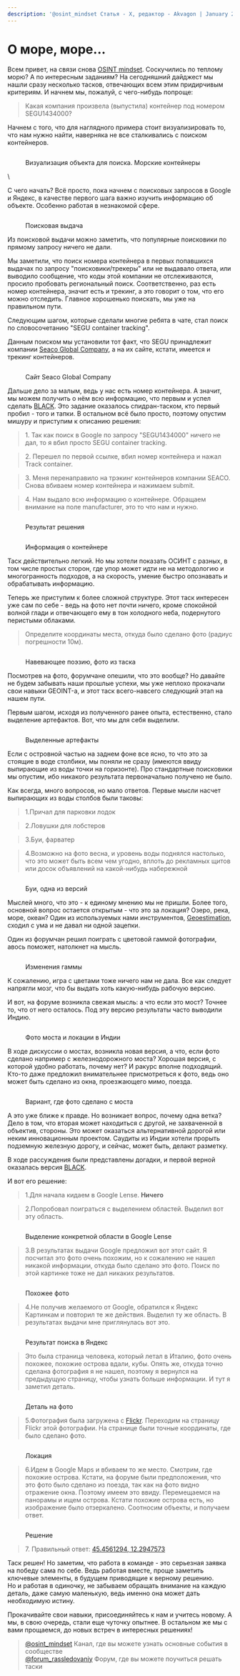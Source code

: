 ```yaml
---
description: '@osint_mindset Статья - X, редактор - Akvagon | January 23, 2023'
---
```


# О море, море...

Всем привет, на связи снова [OSINT mindset](https://t.me/osint\_mindset). Соскучились по теплому морю? А по интересным заданиям? На сегодняшний дайджест мы нашли сразу несколько тасков, отвечающих всем этим придирчивым критериям. И начнем мы, пожалуй, с чего-нибудь попроще:

> Какая компания произвела (выпустила) контейнер под номером SEGU1434000?

Начнем с того, что для наглядного примера стоит визуализировать то, что нам нужно найти, наверняка не все сталкивались с поиском контейнеров.

<figure><img src="https://telegra.ph/file/cd1644d6f725ffd3b785f.png" alt=""><figcaption><p>Визуализация объекта для поиска. Морские контейнеры</p></figcaption></figure>

\


С чего начать? Всё просто, пока начнем с поисковых запросов в Google и Яндекс, в качестве первого шага важно изучить информацию об объекте. Особенно работая в незнакомой сфере.

<figure><img src="https://telegra.ph/file/85adcc3c8371afb7f60b2.png" alt=""><figcaption><p>Поисковая выдача</p></figcaption></figure>

Из поисковой выдачи можно заметить, что популярные поисковики по прямому запросу ничего не дали.

Мы заметили, что поиск номера контейнера в первых попавшихся выдачах по запросу "поисковики/трекеры" или не выдавало ответа, или выводило сообщение, что коды этой компании не отслеживаются, просило пробовать региональный поиск. Соответственно, раз есть номер контейнера, значит есть и трекинг, а это говорит о том, что его можно отследить. Главное хорошенько поискать, мы уже на правильном пути.

Следующим шагом, которые сделали многие ребята в чате, стал поиск по словосочетанию "SEGU container tracking".

Данным поиском мы установили тот факт, что SEGU принадлежит компании [Seaco Global Company](https://alltrack.org/SEGU-container-tracking), а на их сайте, кстати, имеется и трекинг контейнеров.

<figure><img src="https://telegra.ph/file/7e98d12f2cd28c5a87f08.png" alt=""><figcaption><p>Сайт Seaco Global Company</p></figcaption></figure>

Дальше дело за малым, ведь у нас есть номер контейнера. А значит, мы можем получить о нём всю информацию, что первым и успел сделать [BLACK](https://t.me/blacktiesz). Это задание оказалось спидран-таском, кто первый пробил - того и тапки. В остальном всё было просто, поэтому опустим мишуру и приступим к описанию решения:

> 1\. Так как поиск в Google по запросу "SEGU1434000" ничего не дал, то я вбил просто SEGU container tracking.

> 2\. Перешел по первой ссылке, вбил номер контейнера и нажал Track container.

> 3\. Меня перенаправило на трэкинг контейнеров компании SEACO. Снова вбиваем номер контейнера и нажимаем submit.

> 4\. Нам выдало всю информацию о контейнере. Обращаем внимание на поле manufacturer, это то что нам и нужно.

<figure><img src="https://telegra.ph/file/c63160c3dba2ba0714a9d.png" alt=""><figcaption><p>Результат решения</p></figcaption></figure>

<figure><img src="https://telegra.ph/file/910c9c3c98d921c7b1565.png" alt=""><figcaption><p>Информация о контейнере</p></figcaption></figure>

Таск действительно легкий. Но мы хотели показать ОСИНТ с разных, в том числе простых сторон, где упор может идти не на методологию и многогранность подходов, а на скорость, умение быстро опознавать и обрабатывать информацию.

Теперь же приступим к более сложной структуре. Этот таск интересен уже сам по себе - ведь на фото нет почти ничего, кроме спокойной волной глади и отвечающего ему в тон холодного неба, подернутого перистыми облаками.

> Определите координаты места, откуда было сделано фото (радиус погрешности 10м).

<figure><img src="https://telegra.ph/file/853124297a779d1a68981.png" alt=""><figcaption><p>Навевающее поэзию, фото из таска</p></figcaption></figure>

Посмотрев на фото, форумчане опешили, что это вообще? Но давайте не будем забывать наши прошлые успехи, мы уже неплохо прокачали свои навыки GEOINT-а, и этот таск всего-навсего следующий этап на нашем пути.

Первым шагом, исходя из полученного ранее опыта, естественно, стало выделение артефактов. Вот, что мы для себя выделили.

<figure><img src="https://telegra.ph/file/e25a205121c2967565aac.png" alt=""><figcaption><p>Выделенные артефакты</p></figcaption></figure>

Если с островной частью на заднем фоне все ясно, то что это за стоящие в воде столбики, мы поняли не сразу (имеются ввиду выпирающие из воды точки на горизонте). Про стандартные поисковики мы опустим, ибо никакого результата первоначально получено не было.

Как всегда, много вопросов, но мало ответов. Первые мысли насчет выпирающих из воды столбов были таковы:

> 1.Причал для парковки лодок

> 2.Ловушки для лобстеров

> 3.Буи, фарватер

> 4.Возможно на фото весна, и уровень воды поднялся настолько, что это может быть всем чем угодно, вплоть до рекламных щитов или досок объявлений на какой-нибудь набережной

<figure><img src="https://telegra.ph/file/efa1e49304255d68e7df7.png" alt=""><figcaption><p>Буи, одна из версий</p></figcaption></figure>

Мыслей много, что это - к единому мнению мы не пришли. Более того, основной вопрос остается открытым - что это за локация? Озеро, река, море, океан? Один из используемых нами инструментов, [Geoestimation](https://labs.tib.eu/geoestimation/), сходил с ума и не давал ни одной зацепки.

Один из форумчан решил поиграть с цветовой гаммой фотографии, авось поможет, натолкнет на мысль.

<figure><img src="https://telegra.ph/file/bc9250fff52387aecb026.png" alt=""><figcaption><p>Изменения гаммы</p></figcaption></figure>

К сожалению, игра с цветами тоже ничего нам не дала. Все как следует напрягли мозг, что бы выдать хоть какую-нибудь рабочую версию.

И вот, на форуме возникла свежая мысль: а что если это мост? Точнее то, что от него осталось. Под эту версию результаты часто выводили Индию.

<figure><img src="https://telegra.ph/file/60deed089b662b809944f.png" alt=""><figcaption><p>Фото моста и локации в Индии</p></figcaption></figure>

В ходе дискуссии о мостах, возникла новая версия, а что, если фото сделано например с железнодорожного моста? Хорошая версия, с которой удобно работать, почему нет? И ракурс вполне подходящий. Кто-то даже предложил внимательнее присмотреться к фото, ведь оно может быть сделано из окна, проезжающего мимо, поезда.

<figure><img src="https://telegra.ph/file/eacca1179b8c271592d69.png" alt=""><figcaption><p>Вариант, где фото сделано с моста</p></figcaption></figure>

А это уже ближе к правде. Но возникает вопрос, почему одна ветка? Дело в том, что вторая может находиться с другой, не захваченной в объектив, стороны. Это может оказаться альтернативной дорогой или неким инновационным проектом. Саудиты из Индии хотели прорыть подземную железную дорогу, и сейчас, может быть, делают разметку.

В ходе рассуждения были представлены догадки, и первой верной оказалась версия [BLACK](https://t.me/blacktiesz).

И вот его решение:

> 1.Для начала кидаем в Google Lense. **Ничего**

> 2.Попробовал поиграться с выделением областей. Выделил вот эту область.

<figure><img src="https://telegra.ph/file/5705c2905a869b596c94b.png" alt=""><figcaption><p>Выделение конкретной области в Google Lense</p></figcaption></figure>

> 3.В результатах выдачи Google предложил вот этот сайт. Я посчитал это фото очень похожим, но к сожалению не нашел никакой информации, откуда было сделано это фото. Поиск по этой картинке тоже не дал никаких результатов.

<figure><img src="https://telegra.ph/file/bc94fb0e4120d9326d9df.jpg" alt=""><figcaption><p>Похожее фото</p></figcaption></figure>

> 4.Не получив желаемого от Google, обратился к Яндекс Картинкам и повторил те же действия. Выделил ту же область. В результатах выдачи мне приглянулась вот это.

<figure><img src="https://telegra.ph/file/a47cb6776b29d5e8a8d1e.jpg" alt=""><figcaption><p>Результат поиска в Яндекс</p></figcaption></figure>

> Это была страница человека, который летал в Италию, фото очень похожее, похожие острова вдали, кубы. Опять же, откуда точно сделана фотография я не нашел, поэтому я вернулся на предыдущую страницу, чтобы узнать больше информации. И тут я заметил деталь.

<figure><img src="https://telegra.ph/file/758bd91713fe8c1eeec62.jpg" alt=""><figcaption><p>Деталь на фото</p></figcaption></figure>

> 5.Фотография была загружена с [Flickr](https://www.flickr.com/). Переходим на страницу Flickr этой фотографии. На странице были точные координаты, где было сделано фото.

<figure><img src="https://telegra.ph/file/404f6f1a0590ee03aaa44.jpg" alt=""><figcaption><p>Локация</p></figcaption></figure>

> 6.Идем в Google Maps и вбиваем то же место. Смотрим, где похожие острова. Кстати, на форуме были предположения, что это фото было сделано из поезда, так как на фото видно отражение окна. Поэтому имеем это ввиду. Перемещаемся на панорамы и ищем острова. Кстати похожие острова есть, но изображение было отзеркалено. Соотносим объекты, и получаем ответ.

<figure><img src="https://telegra.ph/file/8064c24eab1de70baaf4c.jpg" alt=""><figcaption><p>Решение</p></figcaption></figure>

> 7\. Правильный ответ: [45.4561294, 12.2947573](https://www.google.com/maps/place/45%C2%B027'22.1%22N+12%C2%B017'41.1%22E/@45.4561294,12.2925686,17z/data=!3m1!4b1!4m5!3m4!1s0x0:0xb7e14abb34af8663!8m2!3d45.4561294!4d12.2947573)

Таск решен! Но заметим, что работа в команде - это серьезная заявка на победу сама по себе. Ведь работая вместе, проще заметить ключевые элементы, в будущем приводящие к верному решению.\
Но и работая в одиночку, не забываем обращать внимание на каждую деталь, даже самую маленькую, ведь именно она может дать необходимую истину.

Прокачивайте свои навыки, присоединяйтесь к нам и учитесь новому. А мы, в свою очередь, стали еще чуточку опытнее. В остальном же мы с вами прощаемся, до новых встреч в интересных решениях!

> [@osint\_mindset](https://t.me/osint\_mindset) Канал, где вы можете узнать основные события в сообществе[\
> @forum\_rassledovaniy](https://t.me/+GMxoDCvLO0k0MWRi) Форум, где вы можете поучиться решать таски
